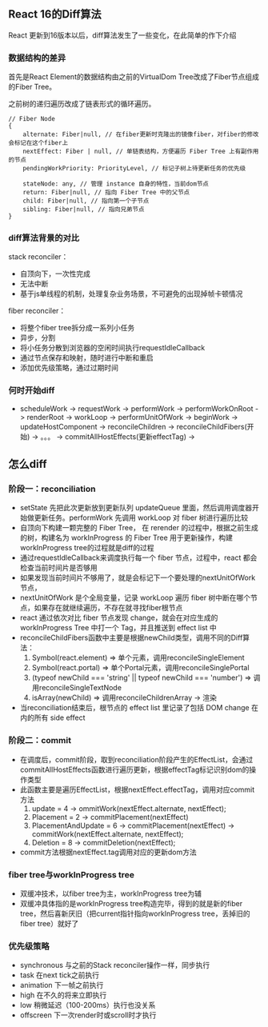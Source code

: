 ## React 16的Diff算法

React 更新到16版本以后，diff算法发生了一些变化，在此简单的作下介绍

### 数据结构的差异

首先是React Element的数据结构由之前的VirtualDom Tree改成了Fiber节点组成的Fiber Tree。

之前树的递归遍历改成了链表形式的循环遍历。

```
// Fiber Node
{
    alternate: Fiber|null, // 在fiber更新时克隆出的镜像fiber，对fiber的修改会标记在这个fiber上
    nextEffect: Fiber | null, // 单链表结构，方便遍历 Fiber Tree 上有副作用的节点
    pendingWorkPriority: PriorityLevel, // 标记子树上待更新任务的优先级

	stateNode: any, // 管理 instance 自身的特性，当前dom节点
    return: Fiber|null, // 指向 Fiber Tree 中的父节点
    child: Fiber|null, // 指向第一个子节点
    sibling: Fiber|null, // 指向兄弟节点
}
```

### diff算法背景的对比

stack reconciler：
- 自顶向下，一次性完成
- 无法中断
- 基于js单线程的机制，处理复杂业务场景，不可避免的出现掉帧卡顿情况

fiber reconciler：
- 将整个fiber tree拆分成一系列小任务
- 异步，分割
- 将小任务分散到浏览器的空闲时间执行requestIdleCallback
- 通过节点保存和映射，随时进行中断和重启
- 添加优先级策略，通过过期时间
  
### 何时开始diff
- scheduleWork -> requestWork -> performWork -> performWorkOnRoot -> renderRoot -> workLoop -> performUnitOfWork -> beginWork -> updateHostComponent -> reconcileChildren -> reconcileChildFibers(开始) -> 。。。 -> commitAllHostEffects(更新effectTag) -> 

## 怎么diff

### 阶段一：reconciliation
- setState 先把此次更新放到更新队列 updateQueue 里面，然后调用调度器开始做更新任务。performWork 先调用 workLoop 对 fiber 树进行遍历比较
- 自顶向下构建一颗完整的 Fiber Tree， 在 rerender 的过程中，根据之前生成的树，构建名为 workInProgress 的 Fiber Tree 用于更新操作，构建workInProgress tree的过程就是diff的过程
- 通过requestIdleCallback来调度执行每一个 fiber 节点，过程中，react 都会检查当前时间片是否够用
- 如果发现当前时间片不够用了，就是会标记下一个要处理的nextUnitOfWork节点，
- nextUnitOfWork 是个全局变量，记录 workLoop 遍历 fiber 树中断在哪个节点，如果存在就继续遍历，不存在就寻找fiber根节点
- react 通过依次对比 fiber 节点发现 change，就会在对应生成的 workInProgress Tree 中打一个 Tag，并且推送到 effect list 中
- reconcileChildFibers函数中主要是根据newChild类型，调用不同的Diff算法：
   1. Symbol(react.element) => 单个元素，调用reconcileSingleElement
   2. Symbol(react.portal)  => 单个Portal元素，调用reconcileSinglePortal
   3. (typeof newChild === 'string' || typeof newChild === 'number') => 调用reconcileSingleTextNode
   4. isArray(newChild) => 调用reconcileChildrenArray -> 渲染
- 当reconciliation结束后，根节点的 effect list 里记录了包括 DOM change 在内的所有 side effect

### 阶段二：commit
- 在调度后，commit阶段，取到reconciliation阶段产生的EffectList，会通过commitAllHostEffects函数进行遍历更新，根据effectTag标记识别dom的操作类型
- 此函数主要是遍历EffectList，根据nextEffect.effectTag，调用对应commit方法
  1. update = 4 -> ommitWork(nextEffect.alternate, nextEffect);
  2. Placement = 2 -> commitPlacement(nextEffect)
  3. PlacementAndUpdate = 6 -> commitPlacement(nextEffect) -> commitWork(nextEffect.alternate, nextEffect);
  4. Deletion = 8 -> commitDeletion(nextEffect);
- commit方法根据nextEffect.tag调用对应的更新dom方法


### fiber tree与workInProgress tree
- 双缓冲技术，以fiber tree为主，workInProgress tree为辅
- 双缓冲具体指的是workInProgress tree构造完毕，得到的就是新的fiber tree，然后喜新厌旧（把current指针指向workInProgress tree，丢掉旧的fiber tree）就好了

### 优先级策略
- synchronous 与之前的Stack reconciler操作一样，同步执行
- task 在next tick之前执行
- animation 下一帧之前执行
- high 在不久的将来立即执行
- low 稍微延迟（100-200ms）执行也没关系
- offscreen 下一次render时或scroll时才执行